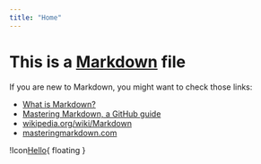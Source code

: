 ```yaml
---
title: "Home"
---
```


# This is a [Markdown](https://en.wikipedia.org/wiki/Markdown#Example) file

If you are new to Markdown, you might want to check those links:

- [What is Markdown?](http://whatismarkdown.com/)
- [Mastering Markdown, a GitHub guide](https://guides.github.com/features/mastering-markdown/)
- [wikipedia.org/wiki/Markdown](https://en.wikipedia.org/wiki/Markdown#Example)
- [masteringmarkdown.com](http://masteringmarkdown.com/)

!Icon[Hello](mf-done_all){ floating }
